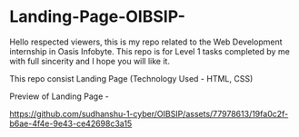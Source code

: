# Landing-Page-OIBSIP-

Hello respected viewers, this is my repo related to the Web Development internship in Oasis Infobyte. This repo is for Level 1 tasks completed by me with full sincerity and I hope you will like it.

This repo consist Landing Page (Technology Used - HTML, CSS)


Preview of Landing Page - 

https://github.com/sudhanshu-1-cyber/OIBSIP/assets/77978613/19fa0c2f-b6ae-4f4e-9e43-ce42698c3a15
